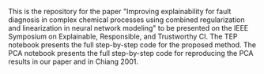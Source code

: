 This is the repository for the paper "Improving explainability for fault diagnosis in complex chemical processes using combined regularization and linearization in neural network modeling" to be presented on the IEEE Symposium on Explainable, Responsible, and Trustworthy CI.
The TEP notebook presents the full step-by-step code for the proposed method. The PCA notebook presents the full step-by-step code for reproducing the PCA results in our paper and in Chiang 2001.
